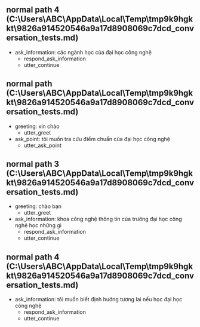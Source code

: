 ## normal path 4 (C:\Users\ABC\AppData\Local\Temp\tmp9k9hgkkt\9826a914520546a9a17d8908069c7dcd_conversation_tests.md)
* ask_information: các ngành học của đại học công nghệ   <!-- predicted: ask_information: các ngành học của đại học công [nghệ](school) -->
    - respond_ask_information
    - utter_continue


## normal path (C:\Users\ABC\AppData\Local\Temp\tmp9k9hgkkt\9826a914520546a9a17d8908069c7dcd_conversation_tests.md)
* greeting: xin chào
    - utter_greet
* ask_point: tôi muốn tra cứu điểm chuẩn của đại học công nghệ   <!-- predicted: ask_point: tôi muốn tra cứu [điểm](point) chuẩn của [đại học công nghệ](school) -->
    - utter_ask_point


## normal path 3 (C:\Users\ABC\AppData\Local\Temp\tmp9k9hgkkt\9826a914520546a9a17d8908069c7dcd_conversation_tests.md)
* greeting: chào bạn
    - utter_greet
* ask_information: khoa công nghệ thông tin của trường đại học công nghệ học những gì   <!-- predicted: ask_information: khoa [công nghệ](school) [thông](faculty) tin của [trường đại học công nghệ học](school) những gì -->
    - respond_ask_information
    - utter_continue


## normal path 4 (C:\Users\ABC\AppData\Local\Temp\tmp9k9hgkkt\9826a914520546a9a17d8908069c7dcd_conversation_tests.md)
* ask_information: tôi muốn biết định hướng tương lai nếu học đại học công nghệ   <!-- predicted: ask_information: tôi muốn biết định hướng tương lai nếu [học đại học công nghệ](school) -->
    - respond_ask_information
    - utter_continue


